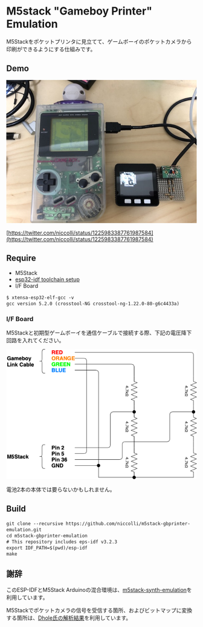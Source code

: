 # M5stack "Gameboy Printer" Emulation

M5Stackをポケットプリンタに見立てて、ゲームボーイのポケットカメラから印刷ができるようにする仕組みです。

## Demo

![](https://raw.githubusercontent.com/niccolli/m5stack-gbprinter-emulation/master/assets/gb_printer_demo.jpg)

[https://twitter.com/niccolli/status/1225983387761987584](https://twitter.com/niccolli/status/1225983387761987584)

## Require

* M5Stack
* [esp32-idf toolchain setup](https://docs.espressif.com/projects/esp-idf/en/stable/get-started/index.html#setup-toolchain)
* I/F Board

```
$ xtensa-esp32-elf-gcc -v
gcc version 5.2.0 (crosstool-NG crosstool-ng-1.22.0-80-g6c4433a)
```

### I/F Board

M5Stackと初期型ゲームボーイを通信ケーブルで接続する際、下記の電圧降下回路を入れてください。

![](https://raw.githubusercontent.com/niccolli/m5stack-gbprinter-emulation/master/assets/schematic.png)

電池2本の本体では要らないかもしれません。

## Build

```
git clone --recursive https://github.com/niccolli/m5stack-gbprinter-emulation.git
cd m5stack-gbprinter-emulation
# This repository includes eps-idf v3.2.3
export IDF_PATH=$(pwd)/esp-idf
make
```

## 謝辞

このESP-IDFとM5Stack Arduinoの混合環境は、[m5stack-synth-emulation](https://github.com/h1romas4/m5stack-synth-emulation)を利用しています。

M5Stackでポケットカメラの信号を受信する箇所、およびビットマップに変換する箇所は、[Dhole氏の解析結果](https://dhole.github.io/post/gameboy_serial_2/)を利用しています。
